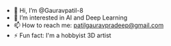 - 👋 Hi, I’m @Gauravpatil-8
- 👀 I’m interested in AI and Deep Learning
- 📫 How to reach me: patilgauravpradeep@gmail.com
- ⚡ Fun fact: I'm a hobbyist 3D artist

<!---
Gauravpatil-8/Gauravpatil-8 is a ✨ special ✨ repository because its `README.md` (this file) appears on your GitHub profile.
You can click the Preview link to take a look at your changes.
--->

